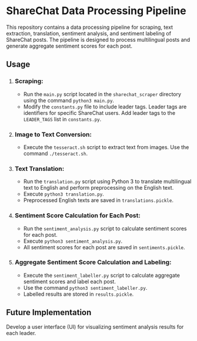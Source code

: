<!DOCTYPE html>
<html lang="en">
<head>
  <meta charset="UTF-8">
  <meta name="viewport" content="width=device-width, initial-scale=1.0">
  <title>ShareChat Data Processing Pipeline</title>
</head>
<body>
  <h1>ShareChat Data Processing Pipeline</h1>
  <p>This repository contains a data processing pipeline for scraping, text extraction, translation, sentiment analysis, and sentiment labeling of ShareChat posts. The pipeline is designed to process multilingual posts and generate aggregate sentiment scores for each post.</p>

  <h2>Usage</h2>

  <ol>
    <li>
      <h3>Scraping:</h3>
      <ul>
        <li>Run the <code>main.py</code> script located in the <code>sharechat_scraper</code> directory using the command <code>python3 main.py</code>.</li>
        <li>Modify the <code>constants.py</code> file to include leader tags. Leader tags are identifiers for specific ShareChat users. Add leader tags to the <code>LEADER_TAGS</code> list in <code>constants.py</code>.</li>
      </ul>
    </li>
    <li>
      <h3>Image to Text Conversion:</h3>
      <ul>
        <li>Execute the <code>tesseract.sh</code> script to extract text from images. Use the command <code>./tesseract.sh</code>.</li>
      </ul>
    </li>
    <li>
      <h3>Text Translation:</h3>
      <ul>
        <li>Run the <code>translation.py</code> script using Python 3 to translate multilingual text to English and perform preprocessing on the English text.</li>
        <li>Execute <code>python3 translation.py</code>.</li>
        <li>Preprocessed English texts are saved in <code>translations.pickle</code>.</li>
      </ul>
    </li>
    <li>
      <h3>Sentiment Score Calculation for Each Post:</h3>
      <ul>
        <li>Run the <code>sentiment_analysis.py</code> script to calculate sentiment scores for each post.</li>
        <li>Execute <code>python3 sentiment_analysis.py</code>.</li>
        <li>All sentiment scores for each post are saved in <code>sentiments.pickle</code>.</li>
      </ul>
    </li>
    <li>
      <h3>Aggregate Sentiment Score Calculation and Labeling:</h3>
      <ul>
        <li>Execute the <code>sentiment_labeller.py</code> script to calculate aggregate sentiment scores and label each post.</li>
        <li>Use the command <code>python3 sentiment_labeller.py</code>.</li>
        <li>Labelled results are stored in <code>results.pickle</code>.</li>
      </ul>
    </li>
  </ol>

  <h2>Future Implementation</h2>
  <p>Develop a user interface (UI) for visualizing sentiment analysis results for each leader.</p>
</body>
</html>
